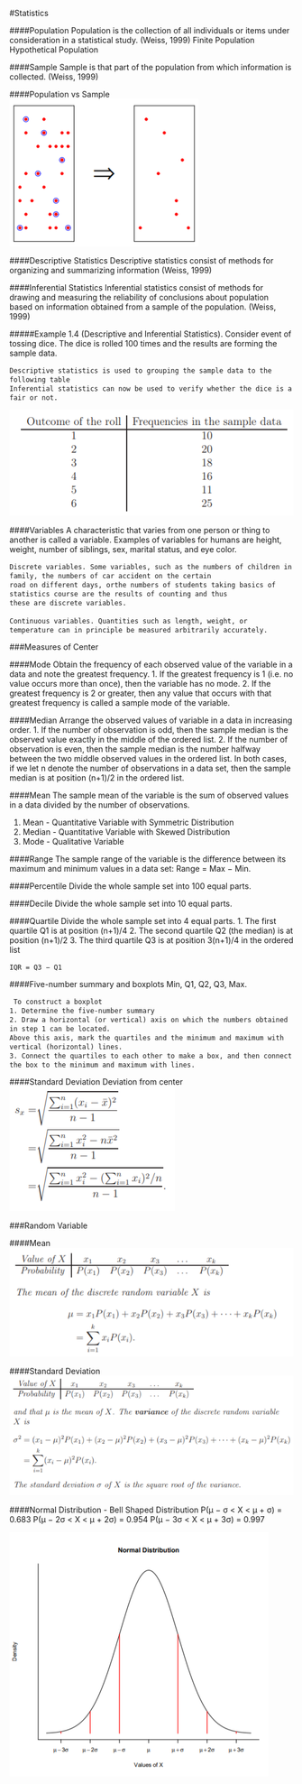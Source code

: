 #Statistics

####Population
    Population is the collection of all individuals or items under consideration in a statistical study. (Weiss, 1999)
    Finite Population
    Hypothetical Population

####Sample 
    Sample is that part of the population from which information is collected. (Weiss, 1999)

####Population vs Sample
![Screenshot](img/population-vs-sample.png)

####Descriptive Statistics
    Descriptive statistics consist of methods for organizing and summarizing information (Weiss, 1999)

####Inferential Statistics 
    Inferential statistics consist of methods for drawing and measuring the reliability of conclusions about population based on  information obtained from a sample of the population. (Weiss, 1999)

#####Example 1.4 (Descriptive and Inferential Statistics). Consider event of tossing dice. The dice is rolled 100 times and the results are forming the sample data.

    Descriptive statistics is used to grouping the sample data to the following table
    Inferential statistics can now be used to verify whether the dice is a fair or not.
![Screenshot](img/descriptive-inferential-statistics-example.png)

####Variables
    A characteristic that varies from one person or thing to another is called a variable.
    Examples of variables for humans are height, weight, number of siblings, sex, marital status, and eye color.
    
    Discrete variables. Some variables, such as the numbers of children in family, the numbers of car accident on the certain 
    road on different days, orthe numbers of students taking basics of statistics course are the results of counting and thus 
    these are discrete variables.

    Continuous variables. Quantities such as length, weight, or temperature can in principle be measured arbitrarily accurately.

###Measures of Center

####Mode
    Obtain the frequency of each observed value of the variable in a data and note the greatest frequency.
    1. If the greatest frequency is 1 (i.e. no value occurs more than once), then the variable has no mode.
    2. If the greatest frequency is 2 or greater, then any value that occurs with that greatest frequency is called 
    a sample mode of the variable.

####Median 
    Arrange the observed values of variable in a data in increasing order.
    1. If the number of observation is odd, then the sample median is the observed value exactly in the middle of the 
    ordered list.
    2. If the number of observation is even, then the sample median is the number halfway between the two middle 
    observed values in the ordered list.
    In both cases, if we let n denote the number of observations in a data set, then the sample median is at position 
    (n+1)/2 in the ordered list.

####Mean
    The sample mean of the variable is the sum of observed values in a data divided by the number of observations.

1. Mean - Quantitative Variable with Symmetric Distribution
2. Median - Quantitative Variable with Skewed Distribution
3. Mode - Qualitative Variable

####Range
    The sample range of the variable is the difference between its maximum and minimum values in a data set:
    Range = Max − Min.

####Percentile
    Divide the whole sample set into 100 equal parts.

####Decile
    Divide the whole sample set into 10 equal parts.

####Quartile
    Divide the whole sample set into 4 equal parts.
    1. The first quartile Q1 is at position (n+1)/4
    2. The second quartile Q2 (the median) is at position (n+1)/2
    3. The third quartile Q3 is at position 3(n+1)/4
    in the ordered list

    IQR = Q3 − Q1

####Five-number summary and boxplots
    Min, Q1, Q2, Q3, Max.

     To construct a boxplot
    1. Determine the five-number summary
    2. Draw a horizontal (or vertical) axis on which the numbers obtained in step 1 can be located. 
    Above this axis, mark the quartiles and the minimum and maximum with vertical (horizontal) lines.
    3. Connect the quartiles to each other to make a box, and then connect the box to the minimum and maximum with lines.

####Standard Deviation
    Deviation from center
![Screenshot](img/standard-deviation.png)

###Random Variable

####Mean
![Screenshot](img/mean-randon-variable.png)

####Standard Deviation
![Screenshot](img/standard-deviation-random-variable.png)

####Normal Distribution - Bell Shaped Distribution
    P(µ − σ < X < µ + σ) = 0.683
    P(µ − 2σ < X < µ + 2σ) = 0.954
    P(µ − 3σ < X < µ + 3σ) = 0.997 

![Screenshot](img/normal-distribution.png)







    


